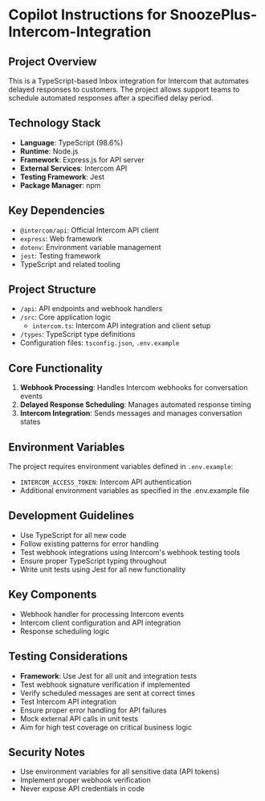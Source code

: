# Copilot Instructions for SnoozePlus-Intercom-Integration

## Project Overview
This is a TypeScript-based Inbox integration for Intercom that automates delayed responses to customers. The project allows support teams to schedule automated responses after a specified delay period.

## Technology Stack
- **Language**: TypeScript (98.6%)
- **Runtime**: Node.js
- **Framework**: Express.js for API server
- **External Services**: Intercom API
- **Testing Framework**: Jest
- **Package Manager**: npm

## Key Dependencies
- `@intercom/api`: Official Intercom API client
- `express`: Web framework
- `dotenv`: Environment variable management
- `jest`: Testing framework
- TypeScript and related tooling

## Project Structure
- `/api`: API endpoints and webhook handlers
- `/src`: Core application logic
  - `intercom.ts`: Intercom API integration and client setup
- `/types`: TypeScript type definitions
- Configuration files: `tsconfig.json`, `.env.example`

## Core Functionality
1. **Webhook Processing**: Handles Intercom webhooks for conversation events
2. **Delayed Response Scheduling**: Manages automated response timing
3. **Intercom Integration**: Sends messages and manages conversation states

## Environment Variables
The project requires environment variables defined in `.env.example`:
- `INTERCOM_ACCESS_TOKEN`: Intercom API authentication
- Additional environment variables as specified in the .env.example file

## Development Guidelines
- Use TypeScript for all new code
- Follow existing patterns for error handling
- Test webhook integrations using Intercom's webhook testing tools
- Ensure proper TypeScript typing throughout
- Write unit tests using Jest for all new functionality

## Key Components
- Webhook handler for processing Intercom events
- Intercom client configuration and API integration
- Response scheduling logic

## Testing Considerations
- **Framework**: Use Jest for all unit and integration tests
- Test webhook signature verification if implemented
- Verify scheduled messages are sent at correct times
- Test Intercom API integration
- Ensure proper error handling for API failures
- Mock external API calls in unit tests
- Aim for high test coverage on critical business logic

## Security Notes
- Use environment variables for all sensitive data (API tokens)
- Implement proper webhook verification
- Never expose API credentials in code
